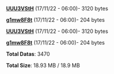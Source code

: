 [**UUU3VStH**](/data/UUU3VStH.txt) (17/11/22 - 06:00)- 3120 bytes

[**g1mw8F8t**](/data/g1mw8F8t.txt) (17/11/22 - 06:00)- 204 bytes

[**UUU3VStH**](/data/UUU3VStH.txt) (17/11/22 - 06:00)- 3120 bytes

[**g1mw8F8t**](/data/g1mw8F8t.txt) (17/11/22 - 06:00)- 204 bytes

**Total Datas**: 3470

**Total Size**: 18.93 MB / 18.9 MB
